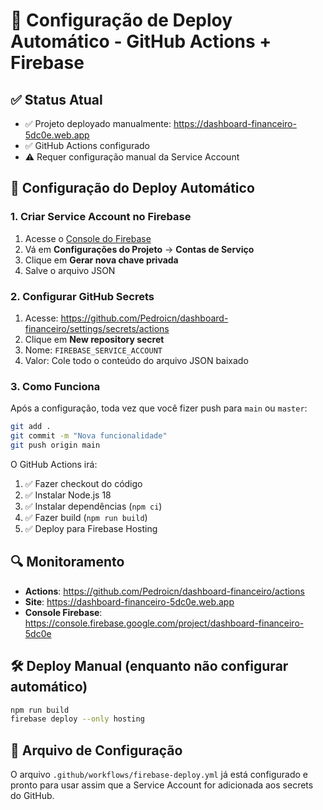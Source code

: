 # 🚀 Configuração de Deploy Automático - GitHub Actions + Firebase

## ✅ Status Atual
- ✅ Projeto deployado manualmente: https://dashboard-financeiro-5dc0e.web.app
- ✅ GitHub Actions configurado
- ⚠️ Requer configuração manual da Service Account

## 🔧 Configuração do Deploy Automático

### 1. Criar Service Account no Firebase

1. Acesse o [Console do Firebase](https://console.firebase.google.com/project/dashboard-financeiro-5dc0e/settings/serviceaccounts/adminsdk)
2. Vá em **Configurações do Projeto** → **Contas de Serviço**
3. Clique em **Gerar nova chave privada**
4. Salve o arquivo JSON

### 2. Configurar GitHub Secrets

1. Acesse: https://github.com/Pedroicn/dashboard-financeiro/settings/secrets/actions
2. Clique em **New repository secret**
3. Nome: `FIREBASE_SERVICE_ACCOUNT`
4. Valor: Cole todo o conteúdo do arquivo JSON baixado

### 3. Como Funciona

Após a configuração, toda vez que você fizer push para `main` ou `master`:

```bash
git add .
git commit -m "Nova funcionalidade"
git push origin main
```

O GitHub Actions irá:
1. ✅ Fazer checkout do código
2. ✅ Instalar Node.js 18
3. ✅ Instalar dependências (`npm ci`)
4. ✅ Fazer build (`npm run build`)
5. ✅ Deploy para Firebase Hosting

## 🔍 Monitoramento

- **Actions**: https://github.com/Pedroicn/dashboard-financeiro/actions
- **Site**: https://dashboard-financeiro-5dc0e.web.app
- **Console Firebase**: https://console.firebase.google.com/project/dashboard-financeiro-5dc0e

## 🛠️ Deploy Manual (enquanto não configurar automático)

```bash
npm run build
firebase deploy --only hosting
```

## 📝 Arquivo de Configuração

O arquivo `.github/workflows/firebase-deploy.yml` já está configurado e pronto para usar assim que a Service Account for adicionada aos secrets do GitHub.

